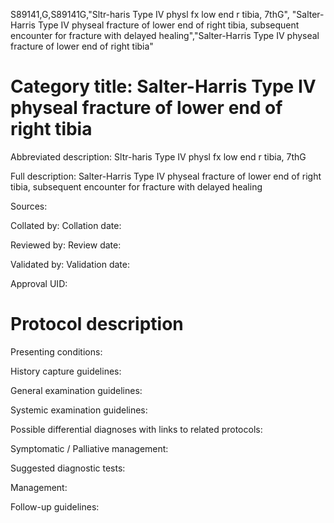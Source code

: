S89141,G,S89141G,"Sltr-haris Type IV physl fx low end r tibia, 7thG", "Salter-Harris Type IV physeal fracture of lower end of right tibia, subsequent encounter for fracture with delayed healing","Salter-Harris Type IV physeal fracture of lower end of right tibia"
# Category title: Salter-Harris Type IV physeal fracture of lower end of right tibia

Abbreviated description: Sltr-haris Type IV physl fx low end r tibia, 7thG

Full description: Salter-Harris Type IV physeal fracture of lower end of right tibia, subsequent encounter for fracture with delayed healing

Sources:

Collated by:
Collation date:

Reviewed by:
Review date:

Validated by:
Validation date:

Approval UID:

# Protocol description

Presenting conditions:

History capture guidelines:

General examination guidelines:

Systemic examination guidelines:

Possible differential diagnoses with links to related protocols:

Symptomatic / Palliative management:

Suggested diagnostic tests:

Management:

Follow-up guidelines:

